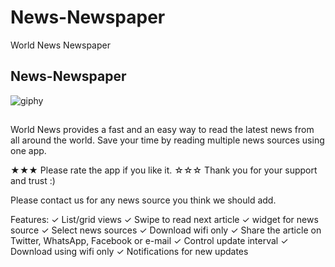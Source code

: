 # News-Newspaper
World News Newspaper
## News-Newspaper
![giphy](https://user-images.githubusercontent.com/22521791/60577316-64db1e80-9d7f-11e9-8fb8-a26c1a4795af.gif)

##
World News provides a fast and an easy way to read the latest news from all around the world.
Save your time by reading multiple news sources using one app.

★★★ Please rate the app if you like it.
☆☆☆ Thank you for your support and trust :) 

Please contact us for any news source you think we should add.

Features:
✓ List/grid views
✓ Swipe to read next article
✓   widget for news source
✓ Select news sources
✓ Download wifi only
 ✓ Share the article on Twitter, WhatsApp, Facebook or e-mail
 ✓ Control update interval
✓ Download using wifi only
✓ Notifications for new updates

